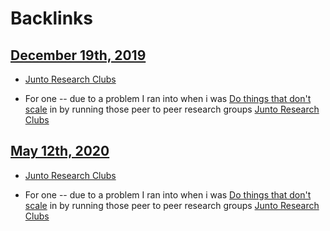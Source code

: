 
# Backlinks
## [December 19th, 2019](<December 19th, 2019.md>)
- [Junto Research Clubs](<Junto Research Clubs.md>)

- For one -- due to a problem I ran into when i was [Do things that don't scale](<Do things that don't scale.md>) in by running those peer to peer research groups [Junto Research Clubs](<Junto Research Clubs.md>)

## [May 12th, 2020](<May 12th, 2020.md>)
- [Junto Research Clubs](<Junto Research Clubs.md>)

- For one -- due to a problem I ran into when i was [Do things that don't scale](<Do things that don't scale.md>) in by running those peer to peer research groups [Junto Research Clubs](<Junto Research Clubs.md>)

